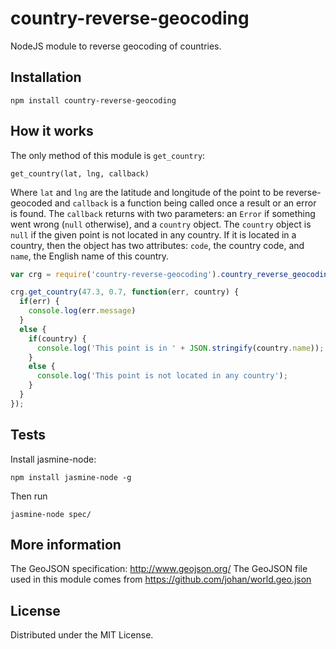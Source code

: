 country-reverse-geocoding
=========================

NodeJS module to reverse geocoding of countries.

## Installation

`npm install country-reverse-geocoding`

## How it works

The only method of this module is `get_country`:

`get_country(lat, lng, callback)`

Where `lat` and `lng` are the latitude and longitude of the point to be
reverse-geocoded and `callback` is a function being called once a result or
an error is found.
The `callback` returns with two parameters: an `Error` if something went wrong 
(`null` otherwise), and a `country` object.
The `country` object is `null` if the given point is not located in any country.
If it is located in a country, then the object has two attributes: `code`,
the country code, and `name`, the English name of this country.

```javascript
var crg = require('country-reverse-geocoding').country_reverse_geocoding();

crg.get_country(47.3, 0.7, function(err, country) {
  if(err) {
    console.log(err.message)
  }
  else {
    if(country) {
      console.log('This point is in ' + JSON.stringify(country.name));
    }
    else {
      console.log('This point is not located in any country');
    }
  }
});
```

## Tests

Install jasmine-node:

`npm install jasmine-node -g`

Then run

`jasmine-node spec/`

## More information

The GeoJSON specification: http://www.geojson.org/
The GeoJSON file used in this module comes from https://github.com/johan/world.geo.json

## License

Distributed under the MIT License.
